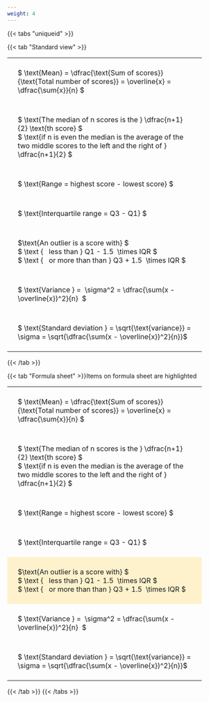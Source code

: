 ```yaml
---
weight: 4
---
```


{{< tabs "uniqueid" >}}

{{< tab "Standard view" >}}

<style type="text/css">
#T_6f0a0 th.col_heading {
  text-align: left;
  font-size: 1em;
}
#T_6f0a0 td {
  text-align: left;
  font-size: 1em;
  padding: 1.5em;
}
#T_6f0a0_row0_col0, #T_6f0a0_row1_col0, #T_6f0a0_row2_col0, #T_6f0a0_row3_col0, #T_6f0a0_row4_col0, #T_6f0a0_row5_col0, #T_6f0a0_row6_col0 {
  width: 400px;
  white-space: pre-wrap;
}
</style>
<table id="T_6f0a0">
  <thead>
  </thead>
  <tbody>
    <tr>
      <td id="T_6f0a0_row0_col0" class="data row0 col0" >$ \text{Mean} = \dfrac{\text{Sum of scores}}{\text{Total number of scores}} = \overline{x} = \dfrac{\sum{x}}{n} $</td>
    </tr>
    <tr>
      <td id="T_6f0a0_row1_col0" class="data row1 col0" >$ \text{The median of n scores is the } \dfrac{n+1}{2} \text{th score} $
$ \text{if n is even the median is the average of the two middle scores to the left and the right of }  \dfrac{n+1}{2} $</td>
    </tr>
    <tr>
      <td id="T_6f0a0_row2_col0" class="data row2 col0" >$ \text{Range = highest score - lowest score} $</td>
    </tr>
    <tr>
      <td id="T_6f0a0_row3_col0" class="data row3 col0" >$ \text{Interquartile range = Q3 - Q1} $</td>
    </tr>
    <tr>
      <td id="T_6f0a0_row4_col0" class="data row4 col0" >$\text{An outlier is a score with} $
$ \text {   less than } Q1 - 1.5  \times IQR $
$ \text {   or more than than } Q3 + 1.5  \times IQR $</td>
    </tr>
    <tr>
      <td id="T_6f0a0_row5_col0" class="data row5 col0" >$ \text{Variance } =  \sigma^2 = \dfrac{\sum(x - \overline{x})^2}{n}  $</td>
    </tr>
    <tr>
      <td id="T_6f0a0_row6_col0" class="data row6 col0" >$ \text{Standard deviation } = \sqrt{\text{variance}} =  \sigma = \sqrt{\dfrac{\sum(x - \overline{x})^2}{n}}$</td>
    </tr>
  </tbody>
</table>
{{< /tab >}}

{{< tab "Formula sheet" >}}Items on formula sheet are highlighted
<br>
<style type="text/css">
#T_5b8ae th.col_heading {
  text-align: left;
  font-size: 1em;
}
#T_5b8ae td {
  text-align: left;
  font-size: 1em;
  padding: 1.5em;
}
#T_5b8ae_row0_col0, #T_5b8ae_row1_col0, #T_5b8ae_row2_col0, #T_5b8ae_row3_col0, #T_5b8ae_row5_col0, #T_5b8ae_row6_col0 {
  width: 400px;
  white-space: pre-wrap;
}
#T_5b8ae_row4_col0 {
  width: 400px;
  background-color: rgba(255,194,10, 0.2);
  white-space: pre-wrap;
}
</style>
<table id="T_5b8ae">
  <thead>
  </thead>
  <tbody>
    <tr>
      <td id="T_5b8ae_row0_col0" class="data row0 col0" >$ \text{Mean} = \dfrac{\text{Sum of scores}}{\text{Total number of scores}} = \overline{x} = \dfrac{\sum{x}}{n} $</td>
    </tr>
    <tr>
      <td id="T_5b8ae_row1_col0" class="data row1 col0" >$ \text{The median of n scores is the } \dfrac{n+1}{2} \text{th score} $
$ \text{if n is even the median is the average of the two middle scores to the left and the right of }  \dfrac{n+1}{2} $</td>
    </tr>
    <tr>
      <td id="T_5b8ae_row2_col0" class="data row2 col0" >$ \text{Range = highest score - lowest score} $</td>
    </tr>
    <tr>
      <td id="T_5b8ae_row3_col0" class="data row3 col0" >$ \text{Interquartile range = Q3 - Q1} $</td>
    </tr>
    <tr>
      <td id="T_5b8ae_row4_col0" class="data row4 col0" >$\text{An outlier is a score with} $
$ \text {   less than } Q1 - 1.5  \times IQR $
$ \text {   or more than than } Q3 + 1.5  \times IQR $</td>
    </tr>
    <tr>
      <td id="T_5b8ae_row5_col0" class="data row5 col0" >$ \text{Variance } =  \sigma^2 = \dfrac{\sum(x - \overline{x})^2}{n}  $</td>
    </tr>
    <tr>
      <td id="T_5b8ae_row6_col0" class="data row6 col0" >$ \text{Standard deviation } = \sqrt{\text{variance}} =  \sigma = \sqrt{\dfrac{\sum(x - \overline{x})^2}{n}}$</td>
    </tr>
  </tbody>
</table>
{{< /tab >}}
{{< /tabs >}}